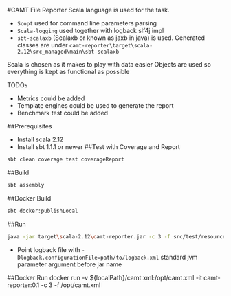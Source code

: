 #CAMT File Reporter
Scala language is used for the task.
 - `Scopt` used for command line parameters parsing
 - `Scala-logging` used together with logback slf4j impl
 - `sbt-scalaxb` (Scalaxb or known as jaxb in java) is used. Generated classes are under `camt-reporter\target\scala-2.12\src_managed\main\sbt-scalaxb`  

Scala is chosen as it makes to play with data easier
Objects are used so everything is kept as functional as possible

TODOs 
 - Metrics could be added
 - Template engines could be used to generate the report
 - Benchmark test could be added

##Prerequisites 
 - Install scala 2.12
 - Install sbt 1.1.1 or newer
##Test with Coverage and Report
```bash
sbt clean coverage test coverageReport
```
##Build
```bash
sbt assembly
```
##Docker Build 
```bash
sbt docker:publishLocal
```
##Run
```bash
java -jar target\scala-2.12\camt-reporter.jar -c 3 -f src/test/resources/camt.xml 
```
- Point logback file with `-Dlogback.configurationFile=path/to/logback.xml` standard jvm parameter argument before jar name

##Docker Run
docker run -v ${localPath}/camt.xml:/opt/camt.xml -it camt-reporter:0.1 -c 3 -f /opt/camt.xml